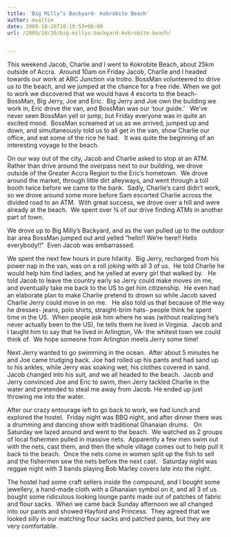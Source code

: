 ```yaml
---
title: 'Big Milly’s Backyard- Kokrobite Beach'
author: mvaltie
date: 2009-10-26T10:19:53+00:00
url: /2009/10/26/big-millys-backyard-kokrobite-beach/


---
```

This weekend Jacob, Charlie and I went to Kokrobite Beach, about 25km outside of Accra.  Around 10am on Friday Jacob, Charlie and I headed towards our work at ABC Junction via trotro. BossMan volunteered to drive us to the beach, and we jumped at the chance for a free ride. When we got to work we discovered that we would have 4 escorts to the beach- BossMan, Big Jerry, Joe and Eric.  Big Jerry and Joe own the building we work in, Eric drove the van, and BossMan was our ‘tour guide.’   We’ve never seen BossMan yell or jump, but Friday everyone was in quite an excited mood.  BossMan screamed at us as we arrived, jumped up and down, and simultaneously told us to all get in the van, show Charlie our office, and eat some of the rice he had.   It was quite the beginning of an interesting voyage to the beach.

On our way out of the city, Jacob and Charlie asked to stop at an ATM.  Rather than drive around the overpass next to our building, we drove outside of the Greater Accra Region to the Eric’s hometown.  We drove around the market, through little dirt alleyways, and went through a toll booth twice before we came to the bank.  Sadly, Charlie’s card didn’t work, so we drove around some more before Sam escorted Charlie across the divided road to an ATM.  With great success, we drove over a hill and were already at the beach.  We spent over ¾ of our drive finding ATMs in another part of town.

We drove up to Big Milly’s Backyard, and as the van pulled up to the outdoor bar area BossMan jumped out and yelled “hello!! We’re here!! Hello everybody!!”  Even Jacob was embarrassed.

We spent the next few hours in pure hilarity.  Big Jerry, recharged from his power nap in the van, was on a roll joking with all 3 of us.  He told Charlie he would help him find ladies, and he yelled at every girl that walked by.   He told Jacob to leave the country early so Jerry could make moves on me, and eventually take me back to the US to get him citizenship.  He even had an elaborate plan to make Charlie pretend to drown so while Jacob saved Charlie Jerry could move in on me.   He also told us that because of the way he dresses- jeans, polo shirts, straight-brim hats- people think he spent time in the US.  When people ask him where he was (without realizing he’s never actually been to the US), he tells them he lived in Virginia.  Jacob and I taught him to say that he lived in Arlington, VA- the whitest town we could think of.  We hope someone from Arlington meets Jerry some time!

Next Jerry wanted to go swimming in the ocean.  After about 5 minutes he and Joe came trudging back. Joe had rolled up his pants and had sand up to his ankles, while Jerry was soaking wet, his clothes covered in sand.  Jacob changed into his suit, and we all headed to the beach.  Jacob and Jerry convinced Joe and Eric to swim, then Jerry tackled Charlie in the water and pretended to steal me away from Jacob. He ended up just throwing me into the water.

After our crazy entourage left to go back to work, we had lunch and explored the hostel.  Friday night was BBQ night, and after dinner there was a drumming and dancing show with traditional Ghanaian drums.   On Saturday we lazed around and went to the beach.  We watched as 2 groups of local fishermen pulled in massive nets.  Apparently a few men swim out with the nets, cast them, and then the whole village comes out to help pull it back to the beach.  Once the nets come in women split up the fish to sell and the fishermen sew the nets before the next cast.   Saturday night was reggae night with 3 bands playing Bob Marley covers late into the night.

The hostel had some craft sellers inside the compound, and I bought some jewellery, a hand-made cloth with a Ghanaian symbol on it, and all 3 of us bought some ridiculous looking lounge pants made out of patches of fabric and flour sacks.  When we came back Sunday afternoon we all changed into our pants and showed Hayford and Princess.  They agreed that we looked silly in our matching flour sacks and patched pants, but they are very comfortable.